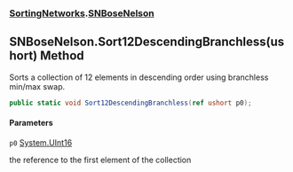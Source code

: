 ### [SortingNetworks](SortingNetworks.md 'SortingNetworks').[SNBoseNelson](SortingNetworks.SNBoseNelson.md 'SortingNetworks.SNBoseNelson')

## SNBoseNelson.Sort12DescendingBranchless(ushort) Method

Sorts a collection of 12 elements in descending order using branchless min/max swap.

```csharp
public static void Sort12DescendingBranchless(ref ushort p0);
```
#### Parameters

<a name='SortingNetworks.SNBoseNelson.Sort12DescendingBranchless(ushort).p0'></a>

`p0` [System.UInt16](https://docs.microsoft.com/en-us/dotnet/api/System.UInt16 'System.UInt16')

the reference to the first element of the collection